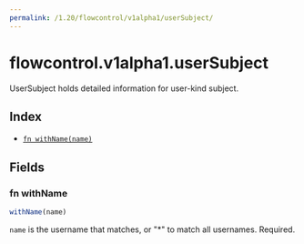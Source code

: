 ```yaml
---
permalink: /1.20/flowcontrol/v1alpha1/userSubject/
---
```


# flowcontrol.v1alpha1.userSubject

UserSubject holds detailed information for user-kind subject.

## Index

* [`fn withName(name)`](#fn-withname)

## Fields

### fn withName

```ts
withName(name)
```

`name` is the username that matches, or "*" to match all usernames. Required.
